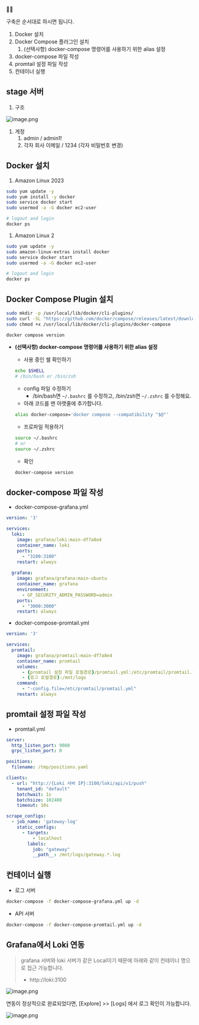 <aside>
💁🏻

구축은 순서대로 하시면 됩니다.

1. Docker 설치
2. Docker Compose 플러그인 설치
    1. (선택사항) docker-compose 명령어를 사용하기 위한 alias 설정
3. docker-compose 파일 작성
4. promtail 설정 파일 작성
5. 컨테이너 실행
</aside>

## stage 서버

1. 구조

![image.png](https://prod-files-secure.s3.us-west-2.amazonaws.com/ae115e03-70a8-424f-a8e1-4ecf247ca623/55f6146c-ff95-47eb-bdfc-0496a8d7eca1/image.png)

1. 계정
    1. admin / admin1!
    2. 각자 회사 이메일 / 1234 (각자 비밀번호 변경)

## Docker 설치

1. Amazon Linux 2023

```bash
sudo yum update -y
sudo yum install -y docker
sudo service docker start
sudo usermod -a -G docker ec2-user

# logout and login
docker ps
```

1. Amazon Linux 2

```bash
sudo yum update -y
sudo amazon-linux-extras install docker
sudo service docker start
sudo usermod -a -G docker ec2-user

# logout and login
docker ps
```

## Docker Compose Plugin 설치

```bash
sudo mkdir -p /usr/local/lib/docker/cli-plugins/
sudo curl -SL "https://github.com/docker/compose/releases/latest/download/docker-compose-linux-$(uname -m)" -o /usr/local/lib/docker/cli-plugins/docker-compose
sudo chmod +x /usr/local/lib/docker/cli-plugins/docker-compose

docker compose version
```

- **(선택사항) docker-compose 명령어를 사용하기 위한 alias 설정**
    - 사용 중인 쉘 확인하기
    
    ```bash
    echo $SHELL
    # /bin/bash or /bin/zsh
    ```
    
    - config 파일 수정하기
        - /bin/bash면 `~/.bashrc` 를 수정하고, /bin/zsh면 `~/.zshrc` 를 수정해요.
    - 아래 코드를 맨 아랫줄에 추가합니다.
    
    ```bash
    alias docker-compose='docker compose --compatibility "$@"'
    ```
    
    - 프로파일 적용하기
    
    ```bash
    source ~/.bashrc
    # or
    source ~/.zshrc
    ```
    
    - 확인
    
    ```bash
    docker-compose version
    ```
    

## docker-compose 파일 작성

- docker-compose-grafana.yml

```yaml
version: '3'

services:
  loki:
    image: grafana/loki:main-df7a8e4
    container_name: loki
    ports:
      - "3100:3100"
    restart: always
    
  grafana:
    image: grafana/grafana:main-ubuntu
    container_name: grafana
    environment:
      - GF_SECURITY_ADMIN_PASSWORD=admin
    ports:
      - "3000:3000"
    restart: always
```

- docker-compose-promtail.yml

```yaml
version: '3'

services:
  promtail:
    image: grafana/promtail:main-df7a8e4
    container_name: promtail
    volumes:
      - {promtail 설정 파일 로컬경로}/promtail.yml:/etc/promtail/promtail.yml
      - {로그 로컬경로}:/mnt/logs
    command:
      - "-config.file=/etc/promtail/promtail.yml"
    restart: always
```

## promtail 설정 파일 작성

- promtail.yml

```yaml
server:
  http_listen_port: 9080
  grpc_listen_port: 0

positions:
  filename: /tmp/positions.yaml

clients:
  - url: "http://{Loki 서버 IP}:3100/loki/api/v1/push"
    tenant_id: "default"
    batchwait: 1s
    batchsize: 102400
    timeout: 10s

scrape_configs:
  - job_name: 'gateway-log'
    static_configs:
      - targets:
          - localhost
        labels:
          job: "gateway"
          __path__: /mnt/logs/gateway.*.log
```

## 컨테이너 실행

- 로그 서버

```bash
docker-compose -f docker-compose-grafana.yml up -d
```

- API 서버

```bash
docker-compose -f docker-compose-promtail.yml up -d
```

## Grafana에서 Loki 연동

> grafana 서버와 loki 서버가 같은 Local이기 때문에 아래와 같이 컨테이너 명으로 접근 가능합니다.
> 
> - http://loki:3100

![image.png](https://prod-files-secure.s3.us-west-2.amazonaws.com/ae115e03-70a8-424f-a8e1-4ecf247ca623/adcf43f5-332c-4fc3-9a55-3d2d01909f91/image.png)

연동이 정상적으로 완료되었다면, [Explore] >> [Logs] 에서 로그 확인이 가능합니다.

![image.png](https://prod-files-secure.s3.us-west-2.amazonaws.com/ae115e03-70a8-424f-a8e1-4ecf247ca623/7daab381-21de-49c0-ad92-59d71a2cbbad/image.png)
